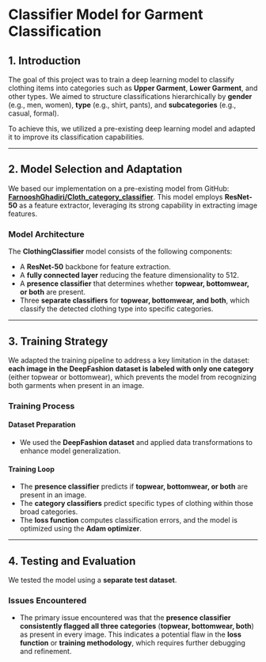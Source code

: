# Classifier Model for Garment Classification

## 1. Introduction
The goal of this project was to train a deep learning model to classify clothing items into categories such as **Upper Garment**, **Lower Garment**, and other types. We aimed to structure classifications hierarchically by **gender** (e.g., men, women), **type** (e.g., shirt, pants), and **subcategories** (e.g., casual, formal). 

To achieve this, we utilized a pre-existing deep learning model and adapted it to improve its classification capabilities.

---

## 2. Model Selection and Adaptation
We based our implementation on a pre-existing model from GitHub: **[FarnooshGhadiri/Cloth_category_classifier](https://github.com/FarnooshGhadiri/Cloth_category_classifier)**. This model employs **ResNet-50** as a feature extractor, leveraging its strong capability in extracting image features.

### **Model Architecture**
The **ClothingClassifier** model consists of the following components:
- A **ResNet-50** backbone for feature extraction.
- A **fully connected layer** reducing the feature dimensionality to 512.
- A **presence classifier** that determines whether **topwear, bottomwear, or both** are present.
- Three **separate classifiers** for **topwear, bottomwear, and both**, which classify the detected clothing type into specific categories.

---

## 3. Training Strategy
We adapted the training pipeline to address a key limitation in the dataset: **each image in the DeepFashion dataset is labeled with only one category** (either topwear or bottomwear), which prevents the model from recognizing both garments when present in an image.

### **Training Process**
#### **Dataset Preparation**
- We used the **DeepFashion dataset** and applied data transformations to enhance model generalization.

#### **Training Loop**
- The **presence classifier** predicts if **topwear, bottomwear, or both** are present in an image.
- The **category classifiers** predict specific types of clothing within those broad categories.
- The **loss function** computes classification errors, and the model is optimized using the **Adam optimizer**.

---

## 4. Testing and Evaluation
We tested the model using a **separate test dataset**. 

### **Issues Encountered**
- The primary issue encountered was that the **presence classifier consistently flagged all three categories** (**topwear, bottomwear, both**) as present in every image. This indicates a potential flaw in the **loss function** or **training methodology**, which requires further debugging and refinement.
